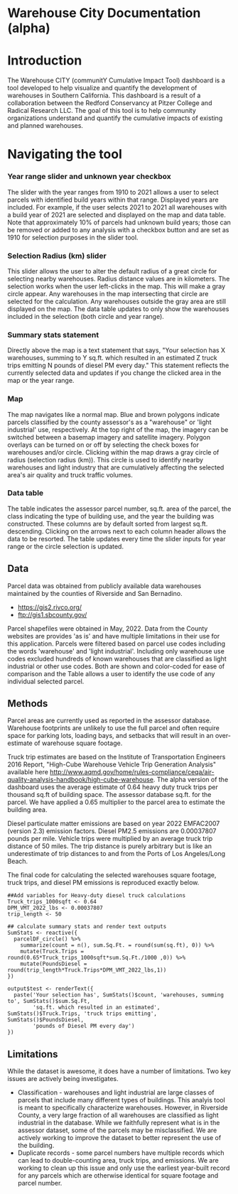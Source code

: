 Warehouse City Documentation (alpha)
===================================

# Introduction

The Warehouse CITY (communitY Cumulative Impact Tool) dashboard is a tool developed to help visualize and quantify the development of warehouses in Southern California. This dashboard is a result of a collaboration between the Redford Conservancy at Pitzer College and Radical Research LLC. The goal of this tool is to help community organizations understand and quantify the cumulative impacts of existing and planned warehouses.   

# Navigating the tool

### Year range slider and unknown year checkbox

The slider with the year ranges from 1910 to 2021 allows a user to select parcels with identified build years within that range. Displayed years are included.  For example, if the user selects 2021 to 2021 all warehouses with a build year of 2021 are selected and displayed on the map and data table. Note that approximately 10% of parcels had unknown build years; those can be removed or added to any analysis with a checkbox button and are set as 1910 for selection purposes in the slider tool.  

### Selection Radius (km) slider 

This slider allows the user to alter the default radius of a great circle for selecting nearby warehouses. Radius distance values are in kilometers. The selection works when the user left-clicks in the map.  This will make a gray circle appear.  Any warehouses in the map intersecting that circle are selected for the calculation.  Any warehouses outside the gray area are still displayed on the map.  The data table updates to only show the warehouses included in the selection (both circle and year range).  

### Summary stats statement

Directly above the map is a text statement that says, "Your selection has X warehouses, summing to Y sq.ft. which resulted in an estimated Z truck trips emitting N pounds of diesel PM every day."  This statement reflects the currently selected data and updates if you change the clicked area in the map or the year range.  

### Map

The map navigates like a normal map. Blue and brown polygons indicate parcels classified by the county assessor's as a "warehouse" or 'light industrial' use, respectively.  At the top right of the map, the imagery can be switched between a basemap imagery and satellite imagery. Polygon overlays can be turned on or off by selecting the check boxes for warehouses and/or circle.  Clicking within the map draws a gray circle of radius (selection radius (km)).  This circle is used to identify nearby warehouses and light industry that are cumulatively affecting the selected area's air quality and truck traffic volumes.

### Data table

The table indicates the assessor parcel number, sq.ft. area of the parcel, the class indicating the type of building use, and the year the building was constructed. These columns are by default sorted from largest sq.ft. descending.  Clicking on the arrows next to each column header allows the data to be resorted. The table updates every time the slider inputs for year range or the circle selection is updated.    

## Data

Parcel data was obtained from publicly available data warehouses maintained by the counties of Riverside and San Bernadino.
* https://gis2.rivco.org/
* ftp://gis1.sbcounty.gov/

Parcel shapefiles were obtained in May, 2022. Data from the County websites are provides 'as is' and have multiple limitations in their use for this application. Parcels were filtered based on parcel use codes including the words 'warehouse' and 'light industrial'. Including only warehouse use codes excluded hundreds of known warehouses that are classified as light industrial or other use codes.  Both are shown and color-coded for ease of comparison and the Table allows a user to identify the use code of any individual selected parcel.  

## Methods

Parcel areas are currently used as reported in the assessor database. Warehouse footprints are unlikely to use the full parcel and often require space for parking lots, loading bays, and setbacks that will result in an over-estimate of warehouse square footage.

Truck trip estimates are based on the Institute of Transportation Engineers 2016 Report, "High-Cube Warehouse Vehicle Trip Generation Analysis" available here http://www.aqmd.gov/home/rules-compliance/ceqa/air-quality-analysis-handbook/high-cube-warehouse. The alpha version of the dashboard uses the average estimate of 0.64 heavy duty truck trips per thousand sq.ft of building space. The assessor database sq.ft. for the parcel. We have applied a 0.65 multiplier to the parcel area to estimate the building area. 

Diesel particulate matter emissions are based on year 2022 EMFAC2007 (version 2.3) emission factors. Diesel PM2.5 emissions are 0.00037807 pounds per mile. Vehicle trips were multiplied by an average truck trip distance of 50 miles. The trip distance is purely arbitrary but is like an underestimate of trip distances to and from the Ports of Los Angeles/Long Beach.  

The final code for calculating the selected warehouses square footage, truck trips, and diesel PM emissions is reproduced exactly below.

```{r}
##Add variables for Heavy-duty diesel truck calculations
Truck_trips_1000sqft <- 0.64
DPM_VMT_2022_lbs <- 0.00037807
trip_length <- 50

## calculate summary stats and render text outputs
SumStats <- reactive({
  parcelDF_circle() %>%
    summarize(count = n(), sum.Sq.Ft. = round(sum(sq.ft), 0)) %>%
    mutate(Truck.Trips = round(0.65*Truck_trips_1000sqft*sum.Sq.Ft./1000 ,0)) %>%
    mutate(PoundsDiesel = round(trip_length*Truck.Trips*DPM_VMT_2022_lbs,1))
})

output$test <- renderText({
  paste('Your selection has', SumStats()$count, 'warehouses, summing to', SumStats()$sum.Sq.Ft,
        'sq.ft. which resulted in an estimated', SumStats()$Truck.Trips, 'truck trips emitting', SumStats()$PoundsDiesel, 
        'pounds of Diesel PM every day')
})
```

## Limitations

While the dataset is awesome, it does have a number of limitations.  Two key issues are actively being investigates.
* Classification - warehouses and light industrial are large classes of parcels that include many different types of buildings.  This analyis tool is meant to specifically characterize warehouses.  However, in Riverside County, a very large fraction of all warehouses are classified as light industrial in the database.  While we faithfully represent what is in the assessor dataset, some of the parcels may be misclassified. We are actively working to improve the dataset to better represent the use of the building.
* Duplicate records - some parcel numbers have multiple records which can lead to double-counting area, truck trips, and emissions.  We are working to clean up this issue and only use the earliest year-built record for any parcels which are otherwise identical for square footage and parcel number.  



